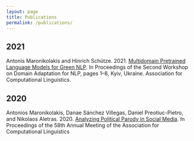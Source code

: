 ```yaml
---
layout: page
title: Publications
permalink: /publications/
---
```



## 2021

Antonis Maronikolakis and Hinrich Schütze. 2021. [Multidomain Pretrained Language Models for Green NLP](https://www.aclweb.org/anthology/2021.adaptnlp-1.1/). In Proceedings of the Second Workshop on Domain Adaptation for NLP, pages 1–8, Kyiv, Ukraine. Association for Computational Linguistics.

## 2020

Antonios Maronikolakis, Danae Sánchez Villegas, Daniel Preotiuc-Pietro, and Nikolaos Aletras. 2020. [Analyzing Political Parody in Social Media](https://www.aclweb.org/anthology/2020.acl-main.403). In Proceedings of the 58th Annual Meeting of the Association for Computational Linguistics

